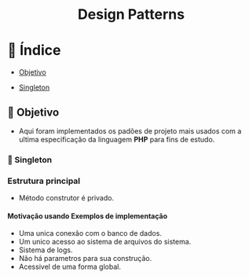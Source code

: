 <h1 align="center">
  Design Patterns
</h1>

# :bookmark_tabs: Índice

- [Objetivo](#objetivo)<br>

- [Singleton](#singleton)



<a id="objetivo"></a>
## :dart: Objetivo

- Aqui foram implementados os padões de projeto mais usados com a ultima especificação da linguagem <b>PHP</b> para fins de estudo.


<a id="singleton"></a>
### :gem: Singleton <br>

### Estrutura principal

- Método construtor é privado.


#### Motivação usando Exemplos de implementação

- Uma unica conexão com o banco de dados.
- Um unico acesso ao sistema de arquivos do sistema.
- Sistema de logs.
- Não há parametros para sua construção.
- Acessivel de uma forma global.
